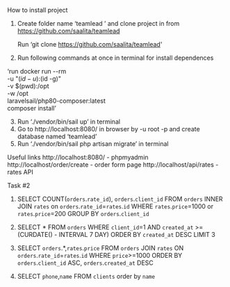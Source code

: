 How to install project


1. Create folder name ‘teamlead ’ and clone project in from https://github.com/saalita/teamlead

	Run ‘git clone https://github.com/saalita/teamlead'

2. Run following commands at once in terminal for install dependences

‘run docker run --rm \
    -u "$(id -u):$(id -g)" \
    -v $(pwd):/opt \
    -w /opt \
    laravelsail/php80-composer:latest \
    composer install’


3. Run ‘./vendor/bin/sail up’ in terminal 
4. Go to http://localhost:8080/ in browser by -u root -p and create database named ‘teamlead’
5. Run  ‘./vendor/bin/sail php artisan migrate’ in terminal


Useful links 
http://localhost:8080/ - phpmyadmin
http://localhost/order/create - order form page
http://localhost/api/rates - rates API


Task #2


1. SELECT COUNT(`orders`.`rate_id`), `orders`.`client_id` FROM `orders`
INNER JOIN `rates` on `orders`.`rate_id`=`rates`.`id`
WHERE `rates`.`price`=1000 or `rates`.`price`=200 GROUP BY `orders`.`client_id`

2. SELECT * FROM `orders` WHERE `client_id`=1 AND `created_at` >= (CURDATE() - INTERVAL 7 DAY) ORDER BY `created_at` DESC LIMIT 3

3. SELECT `orders`.*,`rates`.`price` FROM `orders`
    JOIN `rates` ON `orders`.`rate_id`=`rates`.`id` WHERE `price`>=1000 ORDER BY `orders`.`client_id` ASC, `orders`.`created_at` DESC

4. SELECT `phone`,`name` FROM `clients` order by `name`
